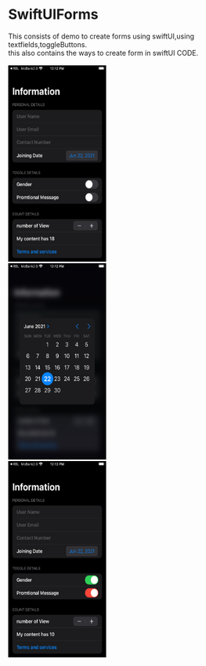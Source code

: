 # SwiftUIForms
This consists of demo to create forms using swiftUI,using textfields,toggleButtons.<br>
this also contains the ways to create form in swiftUI CODE.<br>
<br>
<img src = "https://github.com/mksmanish/SwiftUIFroms/blob/main/screenshots/Simulator%20Screen%20Shot%20-%20iPhone%208%20-%202021-06-22%20at%2012.12.04.png" width="200" height="400" ><br>
<img src = "https://github.com/mksmanish/SwiftUIFroms/blob/main/screenshots/Simulator%20Screen%20Shot%20-%20iPhone%208%20-%202021-06-22%20at%2012.12.20.png" width="200" height="400" ><br>
<img src = "https://github.com/mksmanish/SwiftUIFroms/blob/main/screenshots/Simulator%20Screen%20Shot%20-%20iPhone%208%20-%202021-06-22%20at%2012.13.33.png" width="200" height="400" ><br>
<br>


